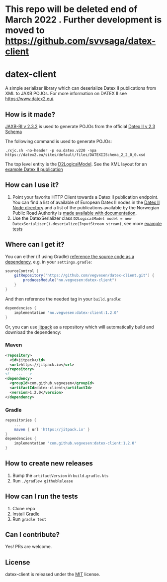 # This repo will be deleted end of March 2022 . Further development is moved to https://github.com/svvsaga/datex-client

# datex-client

A simple serializer library which can deserialize Datex II publications from XML to JAXB POJOs.
For more information on DATEX II see https://www.datex2.eu/.

## How is it made?

[JAXB-RI v 2.3.2](https://github.com/eclipse-ee4j/jaxb-ri) is used to generate POJOs from the official [Datex II v 2.3 Schema](https://datex2.eu/schema/2/2_0/)

The following command is used to generate POJOs:

```
./xjc.sh -no-header -p eu.datex.v220 -npa https://datex2.eu/sites/default/files/DATEXIISchema_2_2_0_0.xsd
```

The top level entity is the [D2LogicalModel](https://github.com/vegvesen/datex-client/blob/master/src/main/java/eu/datex/v220/D2LogicalModel.java). See the XML layout for an [example Datex II publication](https://github.com/vegvesen/datex-client/blob/master/src/test/resources/no/vegvesen/saga/datex/client/datex-elements.xml)

## How can I use it?

1. Point your favorite HTTP Client towards a Datex II publication endpoint. You can find a list of available of European Datex II nodes in the [Datex II Node directory](https://datex2.eu/implementations/nodes_directory) and a list of the publications available by the Norwegian Public Road Authority is [made available with documentation](https://www.vegvesen.no/en/the-npra/about-us/open-data/datex2/publications).
2. Use the DatexSerializer class `D2LogicalModel model = new DatexSerializer().deserialize(InputStream stream)`, see more [example tests](https://github.com/vegvesen/datex-client/blob/master/src/test/java/no/vegvesen/saga/datex/DatexSerializerTests.java)

## Where can I get it?

You can either (if using Gradle) [reference the source code as a dependency](https://blog.gradle.org/introducing-source-dependencies), e.g. in your `settings.gradle`:

```groovy
sourceControl {
    gitRepository("https://github.com/vegvesen/datex-client.git") {
        producesModule("no.vegvesen:datex-client")
    }
}
```

And then reference the needed tag in your `build.gradle`:

```groovy
dependencies {
    implementation 'no.vegvesen:datex-client:1.2.0'
}
```

Or, you can use [jitpack](https://jitpack.io) as a repository which will automatically build and download the dependency:

### Maven

```xml
<repository>
  <id>jitpack</id>
  <url>https://jitpack.io</url>
</repository>
<!-- ... -->
<dependency>
  <groupId>com.github.vegvesen</groupId>
  <artifactId>datex-client</artifactId>
  <version>1.2.0</version>
</dependency>
```

### Gradle

```groovy
repositories {
    ...
    maven { url 'https://jitpack.io' }
}
dependencies {
    implementation 'com.github.vegvesen:datex-client:1.2.0'
}
```

## How to create new releases

1. Bump the `artifactVersion` in `build.gradle.kts`
1. Run `./gradlew githubRelease`

## How can I run the tests

1. Clone repo
2. Install [Gradle](https://gradle.org/)
3. Run `gradle test`

## Can I contribute?

Yes! PRs are welcome.

## License

datex-client is released under the [MIT](https://opensource.org/licenses/MIT) license.

